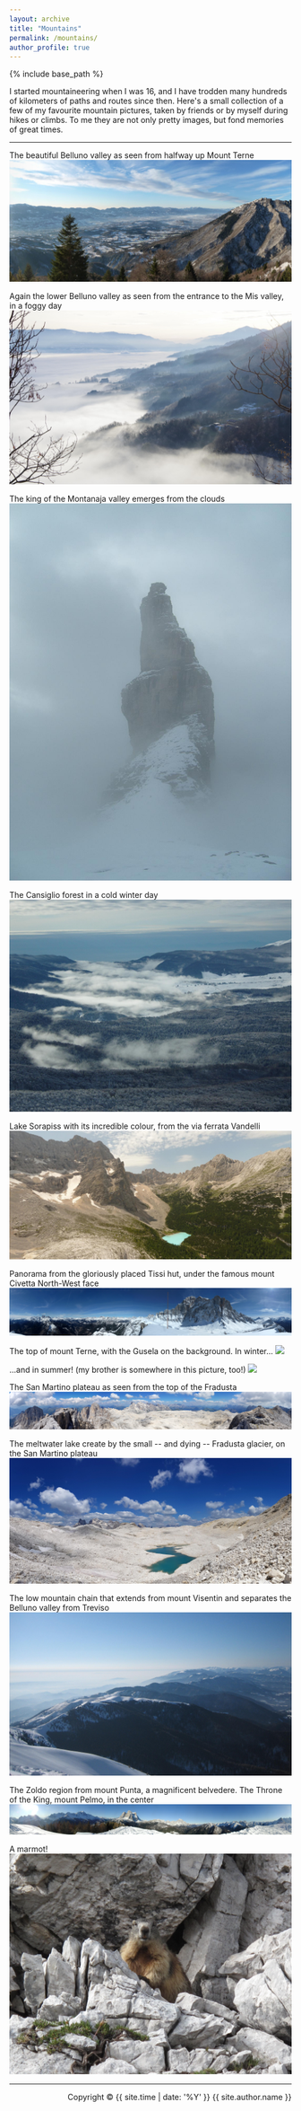 ```yaml
---
layout: archive
title: "Mountains"
permalink: /mountains/
author_profile: true
---
```


{% include base_path %}

I started mountaineering when I was 16, and I have trodden many hundreds of kilometers of paths and routes since then. Here's a small collection of a few of my favourite mountain pictures, taken by friends or by myself during hikes or climbs. To me they are not only pretty images, but fond memories of great times.

---

The beautiful Belluno valley as seen from halfway up Mount Terne
![](/images/mountain/Belluno_valley.jpg)

Again the lower Belluno valley as seen from the entrance to the Mis valley, in a foggy day
![](/images/mountain/Belluno_valley_from_Mis.jpg)

The king of the Montanaja valley emerges from the clouds
![](/images/mountain/Campanile_Montanaja.JPG)

The Cansiglio forest in a cold winter day
![](/images/mountain/Cansiglio_Forest.JPG)

Lake Sorapiss with its incredible colour, from the via ferrata Vandelli
![](/images/mountain/Lake_sorapiss.jpg)

Panorama from the gloriously placed Tissi hut, under the famous mount Civetta North-West face
![](/images/mountain/M_Civetta_from_Rif_Tissi.jpg)

The top of mount Terne, with the Gusela on the background. In winter...
![](/images/mountain/M_Terne_winter.JPG)

...and in summer! (my brother is somewhere in this picture, too!)
![](/images/mountain/M_Terne_summer.JPG)

The San Martino plateau as seen from the top of the Fradusta
![](/images/mountain/Pale_San_Martino.jpg)

The meltwater lake create by the small -- and dying -- Fradusta glacier, on the San Martino plateau
![](/images/mountain/Pale_San_Martino_lake.jpg)

The low mountain chain that extends from mount Visentin and separates the Belluno valley from Treviso
![](/images/mountain/Visentin_chain.JPG)

The Zoldo region from mount Punta, a magnificent belvedere. The Throne of the King, mount Pelmo, in the center
![](/images/mountain/Zoldo_from_M_Punta.jpeg)

A marmot!
![](/images/mountain/Marmot.jpg)

<!--| Hey | Hey2 |
| --- | ---  |
| The top of mount Terne, with the Gusela on the background. In winter... | ...and in summer! (my brother is in this picture, too!) |
| ![](/images/mountain/M_Terne_winter.JPG) | ![](/images/mountain/M_Terne_summer.JPG) |-->

---
<div style="text-align: right"> Copyright © {{ site.time | date: '%Y' }} {{ site.author.name }} </div>

